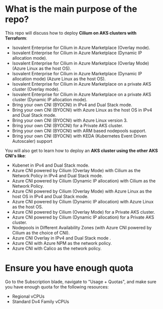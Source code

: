 # What is the main purpose of the repo?
This repo will discuss how to deploy **Cilium on AKS clusters with Terraform**:
* Isovalent Enterprise for Cilium in Azure Marketplace (Overlay mode).
* Isovalent Enterprise for Cilium in Azure Marketplace (Dynamic IP allocation mode).
* Isovalent Enterprise for Cilium in Azure Marketplace (Overlay Mode) (Azure Linux as the host OS).
* Isovalent Enterprise for Cilium in Azure Marketplace (Dynamic IP allocation mode) (Azure Linux as the host OS).
* Isovalent Enterprise for Cilium in Azure Marketplace on a private AKS cluster (Overlay mode).
* Isovalent Enterprise for Cilium in Azure Marketplace on a private AKS cluster (Dynamic IP allocation mode).
* Bring your own CNI (BYOCNI) in IPv4 and Dual Stack mode.
* Bring your own CNI (BYOCNI) with Azure Linux as the host OS in IPv4 and Dual Stack mode.
* Bring your own CNI (BYOCNI) with Azure Linux version 3.
* Bring your own CNI (BYOCNI) for a Private AKS cluster.
* Bring your own CNI (BYOCNI) with ARM based nodepools support.
* Bring your own CNI (BYOCNI) with KEDA (Kubernetes Event Driven Autoscaler) support

You will also get to learn how to deploy an **AKS cluster using the other AKS CNI's like**:
* Kubenet in IPv4 and Dual Stack mode.
* Azure CNI powered by Cilium (Overlay Mode) with Cilium as the Network Policy in IPv4 and Dual Stack mode.
* Azure CNI powered by Cilium (Dynamic IP allocation) with Cilium as the Network Policy.
* Azure CNI powered by Cilium (Overlay Mode) with Azure Linux as the host OS in IPv4 and Dual Stack mode.
* Azure CNI powered by Cilium (Dynamic IP allocation) with Azure Linux as the host OS.
* Azure CNI powered by Cilium (Overlay Mode) for a Private AKS cluster.
* Azure CNI powered by Cilium (Dynamic IP allocation) for a Private AKS cluster.
* Nodepools in Different Availability Zones (with Azure CNI powered by Cilium as the choice of CNI).
* Azure CNI Overlay in IPv4 and Dual Stack mode .
* Azure CNI with Azure NPM as the network policy.
* Azure CNI with Calico as the network policy.

# Ensure you have enough quota
Go to the Subscription blade, navigate to "Usage + Quotas", and make sure you have enough quota for the following resources:

- Regional vCPUs
- Standard Dv4 Family vCPUs
